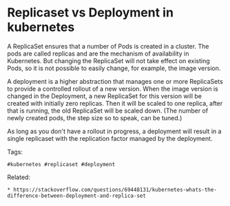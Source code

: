 # Replicaset vs Deployment in kubernetes

A ReplicaSet ensures that a number of Pods is created in a cluster. The
pods are called replicas and are the mechanism of availability in
Kubernetes. But changing the ReplicaSet will not take effect on existing
Pods, so it is not possible to easily change, for example, the image
version.

A deployment is a higher abstraction that manages one or more
ReplicaSets to provide a controlled rollout of a new version. When the
image version is changed in the Deployment, a new ReplicaSet for this
version will be created with initially zero replicas. Then it will be
scaled to one replica, after that is running, the old ReplicaSet will be
scaled down. (The number of newly created pods, the step size so to
speak, can be tuned.)

As long as you don't have a rollout in progress, a deployment will
result in a single replicaset with the replication factor managed by the
deployment.

Tags:
```
#kubernetes #replicaset #deployment
```

Related:
```
* https://stackoverflow.com/questions/69448131/kubernetes-whats-the-difference-between-deployment-and-replica-set
```
